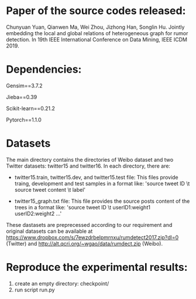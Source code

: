 # Paper of the source codes released:
Chunyuan Yuan, Qianwen Ma, Wei Zhou, Jizhong Han, Songlin Hu. Jointly embedding the local and global relations of heterogeneous graph for rumor detection. In 19th IEEE International Conference on Data Mining, IEEE ICDM 2019.

# Dependencies:
Gensim==3.7.2

Jieba==0.39

Scikit-learn==0.21.2

Pytorch==1.1.0

# Datasets
The main directory contains the directories of Weibo dataset and two Twitter datasets: twitter15 and twitter16. In each directory, there are:
- twitter15.train, twitter15.dev, and twitter15.test file: This files provide traing, development and test samples in a format like: 'source tweet ID \t source tweet content \t label'
  
- twitter15_graph.txt file: This file provides the source posts content of the trees in a format like: 'source tweet ID \t userID1:weight1 userID2:weight2 ...'  

These dastasets are preprecessed according to our requirement and original datasets can be available at https://www.dropbox.com/s/7ewzdrbelpmrnxu/rumdetect2017.zip?dl=0  (Twitter)  and http://alt.qcri.org/~wgao/data/rumdect.zip (Weibo).

# Reproduce the experimental results:
1. create an empty directory: checkpoint/
2. run script run.py 
